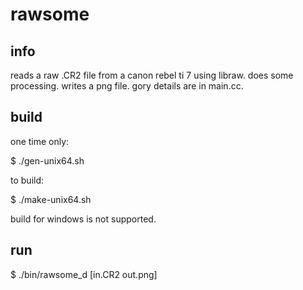 # rawsome

## info

reads a raw .CR2 file from a canon rebel ti 7 using libraw.
does some processing.
writes a png file.
gory details are in main.cc.

## build

one time only:

$ ./gen-unix64.sh

to build:

$ ./make-unix64.sh

build for windows is not supported.

## run

$ ./bin/rawsome_d [in.CR2 out.png]
